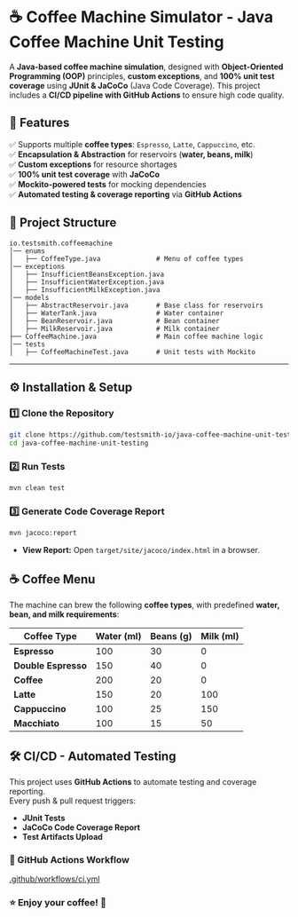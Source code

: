 # ☕ Coffee Machine Simulator - Java Coffee Machine Unit Testing

A **Java-based coffee machine simulation**, designed with **Object-Oriented Programming (OOP)** principles, **custom exceptions**, and **100% unit test coverage** using **JUnit & JaCoCo** (Java Code Coverage). This project includes a **CI/CD pipeline with GitHub Actions** to ensure high code quality.


## 🚀 Features
✅ Supports multiple **coffee types**: `Espresso`, `Latte`, `Cappuccino`, etc.  
✅ **Encapsulation & Abstraction** for reservoirs (**water, beans, milk**)  
✅ **Custom exceptions** for resource shortages  
✅ **100% unit test coverage** with **JaCoCo**  
✅ **Mockito-powered tests** for mocking dependencies  
✅ **Automated testing & coverage reporting** via **GitHub Actions**


## 📁 Project Structure
```
io.testsmith.coffeemachine
│── enums
│   ├── CoffeeType.java              # Menu of coffee types
│── exceptions
│   ├── InsufficientBeansException.java
│   ├── InsufficientWaterException.java
│   ├── InsufficientMilkException.java
│── models
│   ├── AbstractReservoir.java       # Base class for reservoirs
│   ├── WaterTank.java               # Water container
│   ├── BeanReservoir.java           # Bean container
│   ├── MilkReservoir.java           # Milk container
├── CoffeeMachine.java               # Main coffee machine logic
│── tests
│   ├── CoffeeMachineTest.java       # Unit tests with Mockito
```

---

## ⚙️ Installation & Setup

### 1️⃣ Clone the Repository
```sh
git clone https://github.com/testsmith-io/java-coffee-machine-unit-testing.git
cd java-coffee-machine-unit-testing
```

### 2️⃣ Run Tests
```sh
mvn clean test
```

### 3️⃣ Generate Code Coverage Report
```sh
mvn jacoco:report
```
- **View Report:** Open `target/site/jacoco/index.html` in a browser.


## ☕ Coffee Menu
The machine can brew the following **coffee types**, with predefined **water, bean, and milk requirements**:

| Coffee Type       | Water (ml) | Beans (g) | Milk (ml) |
|------------------|------------|----------|-----------|
| **Espresso**     | 100        | 30       | 0         |
| **Double Espresso** | 150      | 40       | 0         |
| **Coffee**       | 200        | 20       | 0         |
| **Latte**        | 150        | 20       | 100       |
| **Cappuccino**   | 100        | 25       | 150       |
| **Macchiato**    | 100        | 15       | 50        |


## 🛠 CI/CD - Automated Testing

This project uses **GitHub Actions** to automate testing and coverage reporting.  
Every push & pull request triggers:
- **JUnit Tests**
- **JaCoCo Code Coverage Report**
- **Test Artifacts Upload**

### 📄 GitHub Actions Workflow

[.github/workflows/ci.yml](.github/workflows/ci.yml)

### ⭐ Enjoy your coffee! 🚀